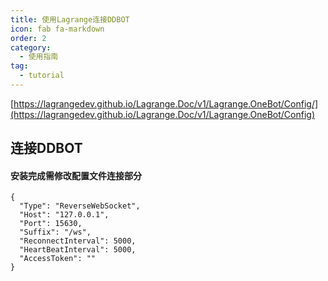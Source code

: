 ```yaml
---
title: 使用Lagrange连接DDBOT
icon: fab fa-markdown
order: 2
category:
  - 使用指南
tag:
  - tutorial
---
```


[https://lagrangedev.github.io/Lagrange.Doc/v1/Lagrange.OneBot/Config/](https://lagrangedev.github.io/Lagrange.Doc/v1/Lagrange.OneBot/Config)

## 连接DDBOT

#### 安装完成需修改配置文件连接部分

```
{
  "Type": "ReverseWebSocket",
  "Host": "127.0.0.1",
  "Port": 15630,
  "Suffix": "/ws",
  "ReconnectInterval": 5000,
  "HeartBeatInterval": 5000,
  "AccessToken": ""
}
```
